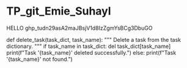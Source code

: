 # TP_git_Emie_Suhayl

HELLO
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

def delete_task(task_dict, task_name):
    """
    Delete a task from the task dictionary.
    """
    if task_name in task_dict:
        del task_dict[task_name]
        print(f"Task '{task_name}' deleted successfully.")
    else:
        print(f"Task '{task_name}' not found.")



